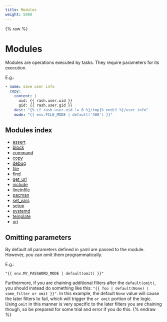```yaml
---
title: Modules
weight: 5000
---
```


{% raw %}
# Modules

Modules are operations executed by tasks. They require parameters for its execution.

E.g.:

```yaml
- name: save user info
  copy:
    content: |
      uid: {{ rash.user.uid }}
      gid: {{ rash.user.gid }}
    dest: "{% if rash.user.uid != 0 %}/tmp{% endif %}/user_info"
    mode: "{{ env.FILE_MODE | default('400') }}"
```

## Modules index

- [assert](./module_assert.html)
- [block](./module_block.html)
- [command](./module_command.html)
- [copy](./module_copy.html)
- [debug](./module_debug.html)
- [file](./module_file.html)
- [find](./module_find.html)
- [get_url](./module_get_url.html)
- [include](./module_include.html)
- [lineinfile](./module_lineinfile.html)
- [pacman](./module_pacman.html)
- [set_vars](./module_set_vars.html)
- [setup](./module_setup.html)
- [systemd](./module_systemd.html)
- [template](./module_template.html)
- [uri](./module_uri.html)

## Omitting parameters

By default all parameters defined in yaml are passed to the module. However, you can
omit them programmatically.

E.g.:

```
"{{ env.MY_PASSWORD_MODE | default(omit) }}"
```

Furthermore, if you are chaining additional filters after the `default(omit)`, you should instead
do something like this: `"{{ foo | default(None) | some_filter or omit }}"`.
In this example, the default `None` value will cause the later filters to fail, which will trigger
the `or omit` portion of the logic. Using `omit` in this manner is very specific to the later
filters you are chaining though, so be prepared for some trial and error if you do this.
{% endraw %}